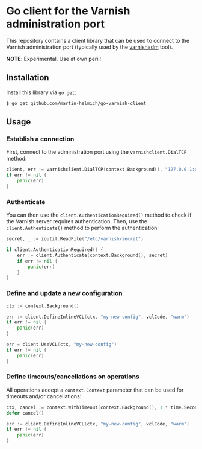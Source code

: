 # Go client for the Varnish administration port

This repository contains a client library that can be used to connect to the Varnish administration port (typically used by the [varnishadm](https://varnish-cache.org/docs/trunk/reference/varnishadm.html) tool).

**NOTE**: Experimental. Use at own peril!

## Installation

Install this library via `go get`:

```
$ go get github.com/martin-helmich/go-varnish-client
```

## Usage

### Establish a connection

First, connect to the administration port using the `varnishclient.DialTCP` method:

```go
client, err := varnishclient.DialTCP(context.Background(), "127.0.0.1:6082")
if err != nil {
    panic(err)
}
```

### Authenticate

You can then use the `client.AuthenticationRequired()` method to check if the Varnish server requires authentication.
Then, use the `client.Authenticate()` method to perform the authentication:

```go
secret, _ := ioutil.ReadFile("/etc/varnish/secret")

if client.AuthenticationRequired() {
    err := client.Authenticate(context.Background(), secret)
    if err != nil {
        panic(err)
    }
}
```

### Define and update a new configuration

```go
ctx := context.Background()

err := client.DefineInlineVCL(ctx, "my-new-config", vclCode, "warm")
if err != nil {
    panic(err)
}

err = client.UseVCL(ctx, "my-new-config")
if err != nil {
    panic(err)
}
```

### Define timeouts/cancellations on operations

All operations accept a `context.Context` parameter that can be used for timeouts and/or cancellations:

```go
ctx, cancel := context.WithTimeout(context.Background(), 1 * time.Second)
defer cancel()

err := client.DefineInlineVCL(ctx, "my-new-config", vclCode, "warm")
if err != nil {
    panic(err)
}
```